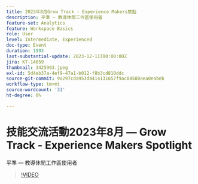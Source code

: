 ```yaml
---
title: 2023年8月Grow Track - Experience Makers焦點
description: 平準 — 教導休閒工作區使用者
feature-set: Analytics
feature: Workspace Basics
role: User
level: Intermediate, Experienced
doc-type: Event
duration: 1993
last-substantial-update: 2023-12-11T00:00:00Z
jira: KT-14659
thumbnail: 3425993.jpeg
exl-id: 5d4eb37a-4ef9-47a1-b012-f8b3cd810ddc
source-git-commit: 9a297cda953d4414131657f9ac84580aea0eabeb
workflow-type: tm+mt
source-wordcount: '31'
ht-degree: 0%

---
```


# 技能交流活動2023年8月 — Grow Track - Experience Makers Spotlight

平準 — 教導休閒工作區使用者

>[!VIDEO](https://video.tv.adobe.com/v/3425993/?learn=on)
